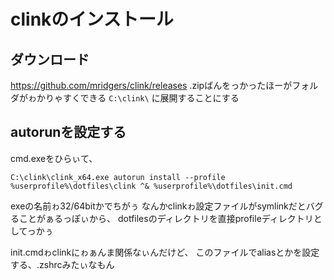 # clinkのインストール
## ダウンロード
https://github.com/mridgers/clink/releases
.zipばんをっかったほーがフォルダがゎかりゃすくできる
`C:\clink\` に展開することにする

## autorunを設定する
cmd.exeをひらぃて、

```
C:\clink\clink_x64.exe autorun install --profile %userprofile%\dotfiles\clink ^& %userprofile%\dotfiles\init.cmd
```

exeの名前ゎ32/64bitかでちがぅ
なんかclinkゎ設定ファイルがsymlinkだとバグることがぁるっぽぃから、
dotfilesのディレクトリを直接profileディレクトリとしてっかぅ

init.cmdゎclinkにゎぁんま関係なぃんだけど、
このファイルでaliasとかを設定する、.zshrcみたぃなもん
